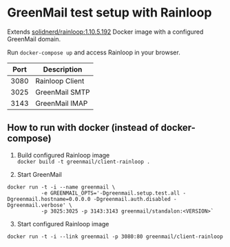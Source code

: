 GreenMail test setup with Rainloop
=========

Extends [solidnerd/rainloop:1.10.5.192](https://github.com/solidnerd/docker-rainloop) Docker image with a configured GreenMail domain.

Run `docker-compose up` and access Rainloop in your browser.

|Port|Description|
|----|-----------|
|3080| Rainloop Client| 
|3025| GreenMail SMTP | 
|3143| GreenMail IMAP | 

How to run with docker (instead of docker-compose)
--------

1. Build configured Rainloop image  
   `docker build -t greenmail/client-rainloop .`

2. Start GreenMail
```
docker run -t -i --name greenmail \
           -e GREENMAIL_OPTS='-Dgreenmail.setup.test.all -Dgreenmail.hostname=0.0.0.0 -Dgreenmail.auth.disabled -Dgreenmail.verbose' \
           -p 3025:3025 -p 3143:3143 greenmail/standalon:<VERSION>`
```

3. Start configured Rainloop image

`docker run -t -i --link greenmail -p 3080:80 greenmail/client-rainloop`

